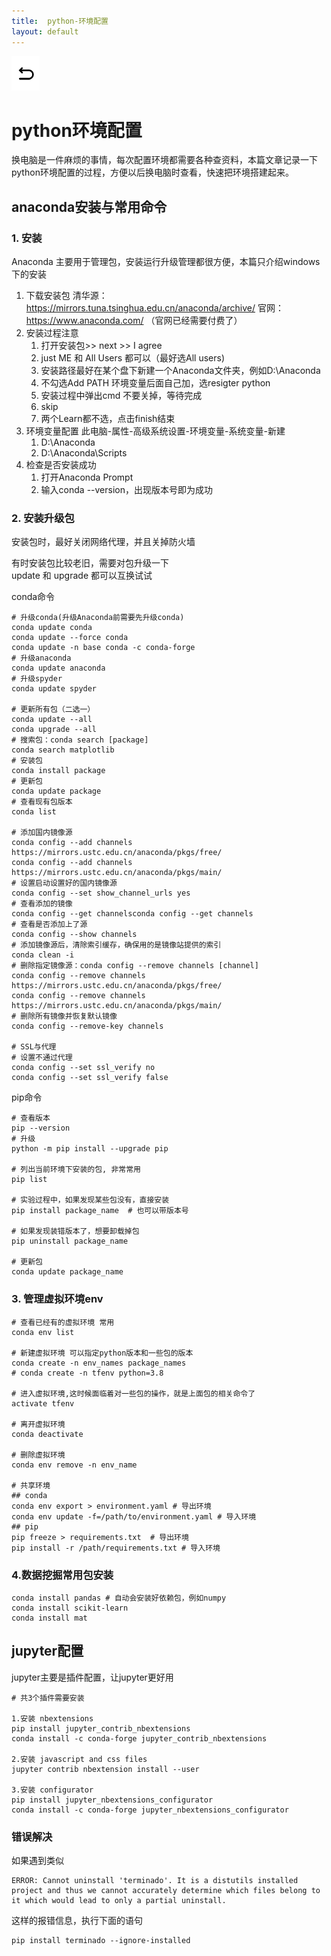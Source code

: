 ```yaml
---
title:  python-环境配置
layout: default
---
```

[![返回](/assets/images/back.png)](../../../../2022/07/05/Python_Index.html)

# python环境配置

换电脑是一件麻烦的事情，每次配置环境都需要各种查资料，本篇文章记录一下python环境配置的过程，方便以后换电脑时查看，快速把环境搭建起来。

## anaconda安装与常用命令

### 1. 安装

Anaconda 主要用于管理包，安装运行升级管理都很方便，本篇只介绍windows下的安装

1. 下载安装包
   清华源：https://mirrors.tuna.tsinghua.edu.cn/anaconda/archive/
   官网：https://www.anaconda.com/ （官网已经需要付费了）
2. 安装过程注意
   1. 打开安装包>> next >> I agree 
   2. just ME 和 All Users 都可以（最好选All users)
   3. 安装路径最好在某个盘下新建一个Anaconda文件夹，例如D:\Anaconda
   4. 不勾选Add PATH 环境变量后面自己加，选resigter python 
   5. 安装过程中弹出cmd 不要关掉，等待完成
   6. skip
   7. 两个Learn都不选，点击finish结束
3. 环境变量配置
   此电脑-属性-高级系统设置-环境变量-系统变量-新建
   1. D:\Anaconda
   2. D:\Anaconda\Scripts
4. 检查是否安装成功
   1. 打开Anaconda Prompt
   2. 输入conda --version，出现版本号即为成功

### 2. 安装升级包

安装包时，最好关闭网络代理，并且关掉防火墙

有时安装包比较老旧，需要对包升级一下  
update 和 upgrade 都可以互换试试

conda命令
```
# 升级conda(升级Anaconda前需要先升级conda)
conda update conda
conda update --force conda
conda update -n base conda -c conda-forge
# 升级anaconda
conda update anaconda
# 升级spyder
conda update spyder

# 更新所有包（二选一）
conda update --all
conda upgrade --all
# 搜索包：conda search [package]
conda search matplotlib
# 安装包
conda install package
# 更新包
conda update package
# 查看现有包版本
conda list

# 添加国内镜像源
conda config --add channels https://mirrors.ustc.edu.cn/anaconda/pkgs/free/
conda config --add channels https://mirrors.ustc.edu.cn/anaconda/pkgs/main/
# 设置启动设置好的国内镜像源
conda config --set show_channel_urls yes
# 查看添加的镜像
conda config --get channelsconda config --get channels
# 查看是否添加上了源
conda config --show channels
# 添加镜像源后，清除索引缓存，确保用的是镜像站提供的索引
conda clean -i
# 删除指定镜像源：conda config --remove channels [channel]
conda config --remove channels https://mirrors.ustc.edu.cn/anaconda/pkgs/free/
conda config --remove channels https://mirrors.ustc.edu.cn/anaconda/pkgs/main/
# 删除所有镜像并恢复默认镜像
conda config --remove-key channels

# SSL与代理
# 设置不通过代理
conda config --set ssl_verify no
conda config --set ssl_verify false
```
pip命令
```
# 查看版本
pip --version
# 升级
python -m pip install --upgrade pip

# 列出当前环境下安装的包, 非常常用
pip list  

# 实验过程中，如果发现某些包没有，直接安装
pip install package_name  # 也可以带版本号

# 如果发现装错版本了，想要卸载掉包
pip uninstall package_name  

# 更新包
conda update package_name
```

### 3. 管理虚拟环境env

```
# 查看已经有的虚拟环境 常用
conda env list

# 新建虚拟环境 可以指定python版本和一些包的版本
conda create -n env_names package_names   
# conda create -n tfenv python=3.8

# 进入虚拟环境,这时候面临着对一些包的操作，就是上面包的相关命令了
activate tfenv

# 离开虚拟环境
conda deactivate

# 删除虚拟环境
conda env remove -n env_name

# 共享环境
## conda
conda env export > environment.yaml # 导出环境
conda env update -f=/path/to/environment.yaml # 导入环境
## pip
pip freeze > requirements.txt  # 导出环境
pip install -r /path/requirements.txt # 导入环境
```

### 4.数据挖掘常用包安装

```
conda install pandas # 自动会安装好依赖包，例如numpy
conda install scikit-learn
conda install mat
```

## jupyter配置 

jupyter主要是插件配置，让jupyter更好用

```
# 共3个插件需要安装
 
1.安装 nbextensions
pip install jupyter_contrib_nbextensions
conda install -c conda-forge jupyter_contrib_nbextensions
 
2.安装 javascript and css files
jupyter contrib nbextension install --user
 
3.安装 configurator
pip install jupyter_nbextensions_configurator
conda install -c conda-forge jupyter_nbextensions_configurator

```

### 错误解决

如果遇到类似 
```
ERROR: Cannot uninstall 'terminado'. It is a distutils installed project and thus we cannot accurately determine which files belong to it which would lead to only a partial uninstall. 
```
这样的报错信息，执行下面的语句
```
pip install terminado --ignore-installed
```